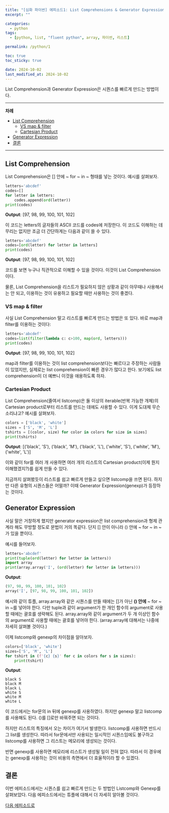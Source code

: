 ```yaml
---
title: "[심화 파이썬] 에피소드1: List Comprehensions & Generator Expressions"
excerpt: ""

categories:
  - python
tags:
  - [python, list, "fluent python", array, 파이썬, 리스트]

permalink: /python/1

toc: true
toc_sticky: true

date: 2024-10-02
last_modified_at: 2024-10-02
---
```


List Comprehension과 Generator Expression은 시퀀스를 빠르게 만드는 방법이다.

___

**차례**

- [List Comprehension](#list-comprehension)
  - [VS map \& filter](#vs-map--filter)
  - [Cartesian Product](#cartesian-product)
- [Generator Expression](#generator-expression)
- [결론](#결론)

___

## List Comprehension

List Comprehension은 [] 안에 ~ for ~ in ~ 형태를 넣는 것이다. 예시를 살펴보자.

```python
letters='abcdef'
codes=[]
for letter in letters:
    codes.append(ord(letter))
print(codes)
```

**Output**: [97, 98, 99, 100, 101, 102]

이 코드는 letters의 글자들의 ASCII 코드를 codes에 저장한다. 이 코드도 이해하는 데 무리는 없지만 조금 더 간단하게는 다음과 같이 쓸 수 있다.

```python
letters='abcdef'
codes=[ord(letter) for letter in letters]
print(codes)
```

**Output**: [97, 98, 99, 100, 101, 102]

코드를 보면 누구나 직관적으로 이해할 수 있을 것이다. 이것이 List Comprehension이다.

물론, List Comprehension을 리스트가 필요하지 않은 상황과 같이 아무때나 사용해서는 안 되고, 이용하는 것이 유용하고 필요할 때만 사용하는 것이 좋겠다.

### VS map & filter

사실 List Comprehension 말고 리스트를 빠르게 만드는 방법은 또 있다. 바로 map과 filter를 이용하는 것이다:

```python
letters='abcdef'
codes=list(filter(lambda c: c>100, map(ord, letters)))
print(codes)
```

**Output**: [97, 98, 99, 100, 101, 102]

map과 filter를 이용하는 것이 list comprehension보다는 빠르다고 주장하는 사람들이 있었지만, 실제로는 list comprehension이 빠른 경우가 많다고 한다. 보기에도 list comprehension이 더 예쁘니 이것을 애용하도록 하자.

### Cartesian Product

List Comprehension(줄여서 listcomp)은 둘 이상의 iterable(반복 가능한 개체)의 Cartesian product로부터 리스트를 만드는 데에도 사용할 수 있다. 이게 도대체 무슨 소리냐고? 예시를 살펴보자.

```python
colors = ['black', 'white']
sizes = ['S', 'M', 'L']
tshirts = [(color, size) for color in colors for size in sizes]
print(tshirts)
```

**Output**: [('black', 'S'), ('black', 'M'), ('black', 'L'), ('white', 'S'), ('white', 'M'), ('white', 'L')]

이와 같이 for를 여러 개 사용하면 여러 개의 리스트의 Cartesian product(이제 뭔지 이해했겠지?)를 쉽게 만들 수 있다.

지금까지 살펴봤듯이 리스트를 쉽고 빠르게 만들고 싶으면 listcomp을 쓰면 된다. 하지만 다른 유형의 시퀀스들은 어떨까? 이때 Generator Expression(genexp)가 등장하는 것이다.

## Generator Expression

사실 말은 거창하게 했지만 generator expression은 list comprehension과 형제 관계라 해도 무방할 정도로 문법이 거의 똑같다. 단지 [] 안이 아니라 () 안에 ~ for ~ in ~가 있을 뿐이다.

예시를 들어보자.

```python
letters='abcdef'
print(tuple(ord(letter) for letter in letters))
import array
print(array.array('I', (ord(letter) for letter in letters)))
```

**Output**:

```python
(97, 98, 99, 100, 101, 102)
array('I', [97, 98, 99, 100, 101, 102])
```

예시와 같이 튜플, array.array와 같은 시퀀스를 만들 때에는 []가 아닌 **() 안에** ~ for ~ in ~를 넣어야 한다. 다만 tuple과 같이 argument가 한 개인 함수의 argument로 사용할 때에는 괄호를 생략해도 된다. array.array와 같이 argument가 두 개 이상인 함수의 argument로 사용할 때에는 괄호를 넣어야 한다. (array.array에 대해서는 나중에 자세히 살펴볼 것이다.)

이제 listcomp와 genexp의 차이점을 알아보자.

```python
colors=['black', 'white']
sizes=['S', 'M', 'L']
for tshirt in (f'{c} {s}' for c in colors for s in sizes):
    print(tshirt)
```

**Output**:

```text
black S
black M
black L
white S
white M
white L
```

이 코드에서는 for문의 in 뒤에 genexp를 사용하였다. 하지만 genexp 말고 listcomp를 사용해도 된다. ()를 []로만 바꿔주면 되는 것이다.

하지만 리스트의 특징에서 오는 차이가 여기서 발생한다. listcomp를 사용하면 반드시 그 list를 생성한다. 따라서 for문에서만 사용되는 일시적인 시퀀스임에도 불구하고 listcomp를 사용하면 그 리스트는 메모리에 생성되는 것이다.

반면 genexp를 사용하면 메모리에 리스트가 생성될 일이 전혀 없다. 따라서 이 경우에는 genexp를 사용하는 것이 비용의 측면에서 더 효율적이라 할 수 있겠다.

## 결론

이번 에피소드에서는 시퀀스를 쉽고 빠르게 만드는 두 방법인 Listcomp와 Genexp를 살펴보았다. 다음 에피소드에서는 튜플에 대해서 더 자세히 알아볼 것이다.

[다음 에피소드로](/python/2)